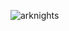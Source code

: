 ![arknights](https://user-images.githubusercontent.com/67855031/157254209-2b819949-9425-473a-b90c-854a90b31e10.gif)

